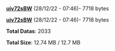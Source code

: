 [**uiv72sBW**](/data/uiv72sBW.txt) (28/12/22 - 07:46)- 7718 bytes

[**uiv72sBW**](/data/uiv72sBW.txt) (28/12/22 - 07:46)- 7718 bytes

**Total Datas**: 2033

**Total Size**: 12.74 MB / 12.7 MB